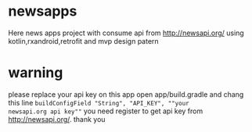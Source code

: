 # newsapps
Here news apps project with consume api from http://newsapi.org/ using kotlin,rxandroid,retrofit and mvp design patern 
# warning
please replace your api key on this app
open app/build.gradle and chang this line <code>buildConfigField "String", "API_KEY", "\"your newsapi.org api key\""</code>
you need register to get api key from http://newsapi.org/.
thank you
